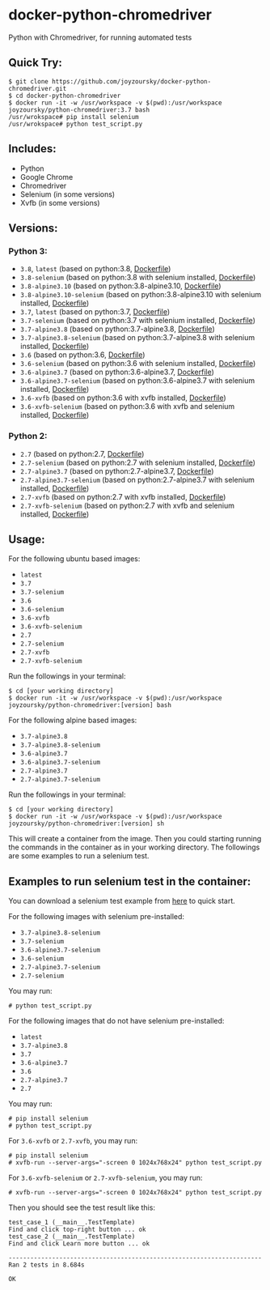 # docker-python-chromedriver

Python with Chromedriver, for running automated tests

## Quick Try:

```
$ git clone https://github.com/joyzoursky/docker-python-chromedriver.git
$ cd docker-python-chromedriver
$ docker run -it -w /usr/workspace -v $(pwd):/usr/workspace joyzoursky/python-chromedriver:3.7 bash
/usr/wrokspace# pip install selenium
/usr/wrokspace# python test_script.py
```

## Includes:

 - Python
 - Google Chrome
 - Chromedriver
 - Selenium (in some versions)
 - Xvfb (in some versions)

## Versions:

### Python 3:
 - `3.8`, `latest` (based on python:3.8, [Dockerfile](https://github.com/joyzoursky/docker-python-chromedriver/blob/master/py3/py3.8/Dockerfile))
 - `3.8-selenium` (based on python:3.8 with selenium installed, [Dockerfile](https://github.com/joyzoursky/docker-python-chromedriver/blob/master/py3/py3.8-selenium/Dockerfile))
 - `3.8-alpine3.10` (based on python:3.8-alpine3.10, [Dockerfile](https://github.com/joyzoursky/docker-python-chromedriver/blob/master/py3/py3.8-alpine3.10/Dockerfile))
 - `3.8-alpine3.10-selenium` (based on python:3.8-alpine3.10 with selenium installed, [Dockerfile](https://github.com/joyzoursky/docker-python-chromedriver/blob/master/py3/py3.8-alpine3.10-selenium/Dockerfile))
 - `3.7`, `latest` (based on python:3.7, [Dockerfile](https://github.com/joyzoursky/docker-python-chromedriver/blob/master/py3/py3.7/Dockerfile))
 - `3.7-selenium` (based on python:3.7 with selenium installed, [Dockerfile](https://github.com/joyzoursky/docker-python-chromedriver/blob/master/py3/py3.7-selenium/Dockerfile))
 - `3.7-alpine3.8` (based on python:3.7-alpine3.8, [Dockerfile](https://github.com/joyzoursky/docker-python-chromedriver/blob/master/py3/py3.7-alpine3.8/Dockerfile))
 - `3.7-alpine3.8-selenium` (based on python:3.7-alpine3.8 with selenium installed, [Dockerfile](https://github.com/joyzoursky/docker-python-chromedriver/blob/master/py3/py3.7-alpine3.8-selenium/Dockerfile))
 - `3.6` (based on python:3.6, [Dockerfile](https://github.com/joyzoursky/docker-python-chromedriver/blob/master/py3/py3.6/Dockerfile))
 - `3.6-selenium` (based on python:3.6 with selenium installed, [Dockerfile](https://github.com/joyzoursky/docker-python-chromedriver/blob/master/py3/py3.6-selenium/Dockerfile))
 - `3.6-alpine3.7` (based on python:3.6-alpine3.7, [Dockerfile](https://github.com/joyzoursky/docker-python-chromedriver/blob/master/py3/py3.6-alpine3.7/Dockerfile))
 - `3.6-alpine3.7-selenium` (based on python:3.6-alpine3.7 with selenium installed, [Dockerfile](https://github.com/joyzoursky/docker-python-chromedriver/blob/master/py3/py3.6-alpine3.7-selenium/Dockerfile))
 - `3.6-xvfb` (based on python:3.6 with xvfb installed, [Dockerfile](https://github.com/joyzoursky/docker-python-chromedriver/blob/master/py3/py3.6-xvfb/Dockerfile))
 - `3.6-xvfb-selenium` (based on python:3.6 with xvfb and selenium installed, [Dockerfile](https://github.com/joyzoursky/docker-python-chromedriver/blob/master/py3/py3.6-xvfb-selenium/Dockerfile))

### Python 2:

 - `2.7` (based on python:2.7, [Dockerfile](https://github.com/joyzoursky/docker-python-chromedriver/blob/master/py2/py2.7/Dockerfile))
 - `2.7-selenium` (based on python:2.7 with selenium installed, [Dockerfile](https://github.com/joyzoursky/docker-python-chromedriver/blob/master/py2/py2.7-selenium/Dockerfile))
 - `2.7-alpine3.7` (based on python:2.7-alpine3.7, [Dockerfile](https://github.com/joyzoursky/docker-python-chromedriver/blob/master/py2/py2.7-alpine3.7/Dockerfile))
 - `2.7-alpine3.7-selenium` (based on python:2.7-alpine3.7 with selenium installed, [Dockerfile](https://github.com/joyzoursky/docker-python-chromedriver/blob/master/py2/py2.7-alpine3.7-selenium/Dockerfile))
 - `2.7-xvfb` (based on python:2.7 with xvfb installed, [Dockerfile](https://github.com/joyzoursky/docker-python-chromedriver/blob/master/py2/py2.7-xvfb/Dockerfile))
 - `2.7-xvfb-selenium` (based on python:2.7 with xvfb and selenium installed, [Dockerfile](https://github.com/joyzoursky/docker-python-chromedriver/blob/master/py2/py2.7-xvfb-selenium/Dockerfile))

## Usage:

For the following ubuntu based images:
- `latest`
- `3.7`
- `3.7-selenium`
- `3.6`
- `3.6-selenium`
- `3.6-xvfb`
- `3.6-xvfb-selenium`
- `2.7`
- `2.7-selenium`
- `2.7-xvfb`
- `2.7-xvfb-selenium`

Run the followings in your terminal:

```
$ cd [your working directory]
$ docker run -it -w /usr/workspace -v $(pwd):/usr/workspace joyzoursky/python-chromedriver:[version] bash
```

For the following alpine based images:
- `3.7-alpine3.8`
- `3.7-alpine3.8-selenium`
- `3.6-alpine3.7`
- `3.6-alpine3.7-selenium`
- `2.7-alpine3.7`
- `2.7-alpine3.7-selenium`

Run the followings in your terminal:

```
$ cd [your working directory]
$ docker run -it -w /usr/workspace -v $(pwd):/usr/workspace joyzoursky/python-chromedriver:[version] sh
```

This will create a container from the image. Then you could starting running the commands in the container as in your working directory. The followings are some examples to run a selenium test.

## Examples to run selenium test in the container:

You can download a selenium test example from [here](https://github.com/joyzoursky/docker-python-chromedriver/blob/master/test_script.py) to quick start.

For the following images with selenium pre-installed:
- `3.7-alpine3.8-selenium`
- `3.7-selenium`
- `3.6-alpine3.7-selenium`
- `3.6-selenium`
- `2.7-alpine3.7-selenium`
- `2.7-selenium`

You may run:

```
# python test_script.py
```

For the following images that do not have selenium pre-installed:
- `latest`
- `3.7-alpine3.8`
- `3.7`
- `3.6-alpine3.7`
- `3.6`
- `2.7-alpine3.7`
- `2.7`

You may run:

```
# pip install selenium
# python test_script.py
```

For `3.6-xvfb` or `2.7-xvfb`, you may run:

```
# pip install selenium
# xvfb-run --server-args="-screen 0 1024x768x24" python test_script.py
```

For `3.6-xvfb-selenium` or `2.7-xvfb-selenium`, you may run:

```
# xvfb-run --server-args="-screen 0 1024x768x24" python test_script.py
```

Then you should see the test result like this:

```
test_case_1 (__main__.TestTemplate)
Find and click top-right button ... ok
test_case_2 (__main__.TestTemplate)
Find and click Learn more button ... ok

----------------------------------------------------------------------
Ran 2 tests in 8.684s

OK
```
